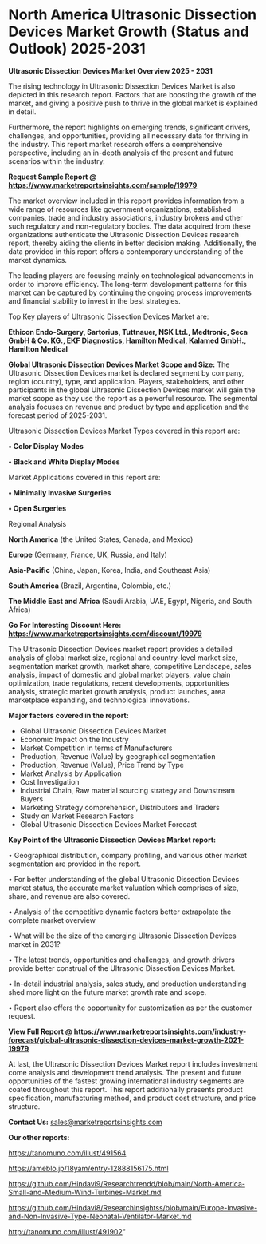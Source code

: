 # North America Ultrasonic Dissection Devices Market Growth (Status and Outlook) 2025-2031

<Strong> Ultrasonic Dissection Devices Market Overview 2025 - 2031</strong>

The rising technology in Ultrasonic Dissection Devices Market is also depicted in this research report. Factors that are boosting the growth of the market, and giving a positive push to thrive in the global market is explained in detail.

Furthermore, the report highlights on emerging trends, significant drivers, challenges, and opportunities, providing all necessary data for thriving in the industry. This report market research offers a comprehensive perspective, including an in-depth analysis of the present and future scenarios within the industry.

<strong>Request Sample Report @ <a href=https://www.marketreportsinsights.com/sample/19979>https://www.marketreportsinsights.com/sample/19979</a></strong>

The market overview included in this report provides information from a wide range of resources like government organizations, established companies, trade and industry associations, industry brokers and other such regulatory and non-regulatory bodies. The data acquired from these organizations authenticate the Ultrasonic Dissection Devices research report, thereby aiding the clients in better decision making. Additionally, the data provided in this report offers a contemporary understanding of the market dynamics.

The leading players are focusing mainly on technological advancements in order to improve efficiency. The long-term development patterns for this market can be captured by continuing the ongoing process improvements and financial stability to invest in the best strategies.

Top Key players of Ultrasonic Dissection Devices Market are:

<strong>Ethicon Endo-Surgery, Sartorius, Tuttnauer, NSK Ltd., Medtronic, Seca GmbH & Co. KG., EKF Diagnostics, Hamilton Medical, Kalamed GmbH., Hamilton Medical</strong>

<strong><b>Global Ultrasonic Dissection Devices Market Scope and Size:</b></strong>
The Ultrasonic Dissection Devices market is declared segment by company, region (country), type, and application. Players, stakeholders, and other participants in the global Ultrasonic Dissection Devices market will gain the market scope as they use the report as a powerful resource. The segmental analysis focuses on revenue and product by type and application and the forecast period of 2025-2031.

Ultrasonic Dissection Devices Market Types covered in this report are:

<strong>• Color Display Modes

• Black and White Display Modes</strong>

Market Applications covered in this report are:

<strong>• Minimally Invasive Surgeries

• Open Surgeries</strong> 

Regional Analysis

<strong>North America</strong> (the United States, Canada, and Mexico)

<strong>Europe</strong> (Germany, France, UK, Russia, and Italy)

<strong>Asia-Pacific</strong> (China, Japan, Korea, India, and Southeast Asia)

<strong>South America</strong> (Brazil, Argentina, Colombia, etc.)

<strong>The Middle East and Africa</strong> (Saudi Arabia, UAE, Egypt, Nigeria, and South Africa)

<strong>Go For Interesting Discount Here: <a href=https://www.marketreportsinsights.com/discount/19979>https://www.marketreportsinsights.com/discount/19979</a></strong>

The Ultrasonic Dissection Devices market report provides a detailed analysis of global market size, regional and country-level market size, segmentation market growth, market share, competitive Landscape, sales analysis, impact of domestic and global market players, value chain optimization, trade regulations, recent developments, opportunities analysis, strategic market growth analysis, product launches, area marketplace expanding, and technological innovations.

<strong><b>Major factors covered in the report:</b></strong>
<ul>
  <li>Global Ultrasonic Dissection Devices Market </li>
  <li>Economic Impact on the Industry</li>
  <li>Market Competition in terms of Manufacturers</li>
  <li>Production, Revenue (Value) by geographical segmentation</li>
  <li>Production, Revenue (Value), Price Trend by Type</li>
  <li>Market Analysis by Application</li>
  <li>Cost Investigation</li>
  <li>Industrial Chain, Raw material sourcing strategy and Downstream Buyers</li>
  <li>Marketing Strategy comprehension, Distributors and Traders</li>
  <li>Study on Market Research Factors</li>
  <li>Global Ultrasonic Dissection Devices Market Forecast</li>
</ul>

<strong><b>Key Point of the Ultrasonic Dissection Devices Market report:</b></strong>

• Geographical distribution, company profiling, and various other market segmentation are provided in the report.

• For better understanding of the global Ultrasonic Dissection Devices market status, the accurate market valuation which comprises of size, share, and revenue are also covered.

• Analysis of the competitive dynamic factors better extrapolate the complete market overview

• What will be the size of the emerging Ultrasonic Dissection Devices market in 2031?

• The latest trends, opportunities and challenges, and growth drivers provide better construal of the Ultrasonic Dissection Devices Market.

• In-detail industrial analysis, sales study, and production understanding shed more light on the future market growth rate and scope.

• Report also offers the opportunity for customization as per the customer request.

<strong><b>View Full Report @ <a href=https://www.marketreportsinsights.com/industry-forecast/global-ultrasonic-dissection-devices-market-growth-2021-19979>https://www.marketreportsinsights.com/industry-forecast/global-ultrasonic-dissection-devices-market-growth-2021-19979</a></b></strong>


At last, the Ultrasonic Dissection Devices Market report includes investment come analysis and development trend analysis. The present and future opportunities of the fastest growing international industry segments are coated throughout this report. This report additionally presents product specification, manufacturing method, and product cost structure, and price structure.

<strong>Contact Us:</strong>
sales@marketreportsinsights.com

<strong>Our other reports:</strong>

<a href=https://tanomuno.com/illust/491564>https://tanomuno.com/illust/491564</a>

<a href=https://ameblo.jp/18yam/entry-12888156175.html>https://ameblo.jp/18yam/entry-12888156175.html</a>

<a href=https://github.com/Hindavi9/Researchtrendd/blob/main/North-America-Small-and-Medium-Wind-Turbines-Market.md>https://github.com/Hindavi9/Researchtrendd/blob/main/North-America-Small-and-Medium-Wind-Turbines-Market.md</a>

<a href=https://github.com/Hindavi8/Researchinsightss/blob/main/Europe-Invasive-and-Non-Invasive-Type-Neonatal-Ventilator-Market.md>https://github.com/Hindavi8/Researchinsightss/blob/main/Europe-Invasive-and-Non-Invasive-Type-Neonatal-Ventilator-Market.md</a>

<a href=http://tanomuno.com/illust/491902>http://tanomuno.com/illust/491902</a>"
